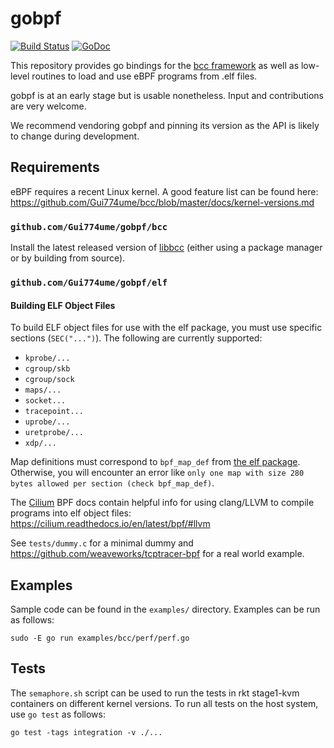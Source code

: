 # gobpf

[![Build Status](https://semaphoreci.com/api/v1/alban/gobpf-2/branches/master/badge.svg)](https://semaphoreci.com/alban/gobpf-2) [![GoDoc](https://godoc.org/github.com/golang/gddo?status.svg)](http://godoc.org/github.com/Gui774ume/gobpf)

This repository provides go bindings for the [bcc framework](https://github.com/Gui774ume/bcc)
as well as low-level routines to load and use eBPF programs from .elf
files.

gobpf is at an early stage but is usable nonetheless. Input and contributions
are very welcome.

We recommend vendoring gobpf and pinning its version as the API is likely to
change during development.

## Requirements

eBPF requires a recent Linux kernel. A good feature list can be found here:
https://github.com/Gui774ume/bcc/blob/master/docs/kernel-versions.md

### `github.com/Gui774ume/gobpf/bcc`

Install the latest released version of [libbcc](https://github.com/Gui774ume/bcc/blob/master/INSTALL.md)
(either using a package manager or by building from source).

### `github.com/Gui774ume/gobpf/elf`

#### Building ELF Object Files

To build ELF object files for use with the elf package, you must use specific
sections (`SEC("...")`). The following are currently supported:

* `kprobe/...`
* `cgroup/skb`
* `cgroup/sock`
* `maps/...`
* `socket...`
* `tracepoint...`
* `uprobe/...`
* `uretprobe/...`
* `xdp/...`

Map definitions must correspond to `bpf_map_def` from [the elf package](https://github.com/Gui774ume/gobpf/blob/master/elf/include/bpf_map.h).
Otherwise, you will encounter an error like `only one map with size 280 bytes allowed per section (check bpf_map_def)`.

The [Cilium](https://github.com/cilium/cilium) BPF docs contain helpful info
for using clang/LLVM to compile programs into elf object files:
https://cilium.readthedocs.io/en/latest/bpf/#llvm

See `tests/dummy.c` for a minimal dummy and https://github.com/weaveworks/tcptracer-bpf
for a real world example.

## Examples

Sample code can be found in the `examples/` directory. Examples can be run as
follows:

```
sudo -E go run examples/bcc/perf/perf.go
```

## Tests

The `semaphore.sh` script can be used to run the tests in rkt stage1-kvm
containers on different kernel versions. To run all tests on the host system,
use `go test` as follows:

```
go test -tags integration -v ./...
```
